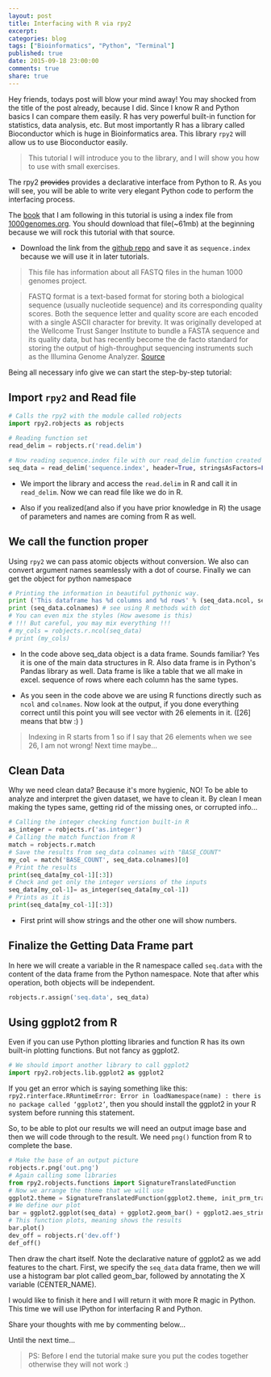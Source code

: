 ```yaml
---
layout: post
title: Interfacing with R via rpy2
excerpt:
categories: blog
tags: ["Bioinformatics", "Python", "Terminal"]
published: true
date: 2015-09-18 23:00:00
comments: true
share: true
---
```


Hey friends, todays post will blow your mind away! You may shocked from the title of the post already, because I did. Since I know R and Python basics <and a little more maybe> I can compare them easily. R has very powerful built-in function for statistics, data analysis, etc. But most importantly R has a library called Bioconductor which is huge in Bioinformatics area. This library ```rpy2``` will allow us to use Bioconductor easily.  

> This tutorial I will introduce you to the library, and I will show you how to use with small exercises.

The rpy2 ~~provides~~ provides a declarative interface from Python to R. As you will see, you will be able to write very elegant Python code to perform the interfacing process.

The [book](http://www.amazon.com/Bioinformatics-Python-Cookbook-Tiago-Antao/dp/1782175113) that I am following in  this tutorial is using a index file from [1000genomes.org](http://www.1000genomes.org/). You should download that file(~61mb) at the beginning because we will rock this tutorial with that source.

- Download the link from the [github repo](https://github.com/tiagoantao/bioinf-python/blob/master/notebooks/Datasets.ipynb) and save it as ```sequence.index``` because we will use it in later tutorials.

> This file has information about all FASTQ files in the human 1000 genomes project.

> FASTQ format is a text-based format for storing both a biological sequence (usually nucleotide sequence) and its corresponding quality scores. Both the sequence letter and quality score are each encoded with a single ASCII character for brevity. It was originally developed at the Wellcome Trust Sanger Institute to bundle a FASTA sequence and its quality data, but has recently become the de facto standard for storing the output of high-throughput sequencing instruments such as the Illumina Genome Analyzer. [Source](https://en.wikipedia.org/wiki/FASTQ_format)


Being all necessary info give we can start the step-by-step tutorial:

## Import ```rpy2``` and Read file

```python
# Calls the rpy2 with the module called robjects
import rpy2.robjects as robjects

# Reading function set
read_delim = robjects.r('read.delim')

# Now reading sequence.index file with our read_delim function created above
seq_data = read_delim('sequence.index', header=True, stringsAsFactors=False)
```

- We import the library and access the ```read.delim``` in R and call it in ```read_delim```. Now we can read file like we do in R.

- Also if you realized(and also if you have prior knowledge in R) the usage of parameters and names are coming from R as well.

## We call the function proper

Using ```rpy2``` we can pass atomic objects without conversion. We also can convert argument names seamlessly with a dot of course. Finally we can get the object for python namespace

```python
# Printing the information in beautiful pythonic way.
print ('This dataframe has %d columns and %d rows' % (seq_data.ncol, seq_data.nrow))
print (seq_data.colnames) # see using R methods with dot
# You can even mix the styles (How awesome is this)
# !!! But careful, you may mix everything !!!
# my_cols = robjects.r.ncol(seq_data)
# print (my_cols)
```

- In the code above seq_data object is a data frame. Sounds familiar? Yes it is one of the main data structures in R. Also data frame is in Python's Pandas library as well. Data frame is like a table that we all make in excel. sequence of rows where each column has the same types.

- As you seen in the code above we are using R functions directly such as ```ncol``` and ```colnames```. Now look at the output, if you done everything correct until this point you will see vector with 26 elements in it. ([26] means that btw :) )  

> Indexing in R starts from 1 so if I say that 26 elements when we see 26, I am not wrong! Next time maybe...

## Clean Data
Why we need clean data? Because it's more hygienic, NO! To be able to analyze and interpret the given dataset, we have to clean it. By clean I mean making the types same, getting rid of the missing ones, or corrupted info...

```python
# Calling the integer checking function built-in R
as_integer = robjects.r('as.integer')
# Calling the match function from R
match = robjects.r.match
# Save the results from seq_data colnames with "BASE_COUNT"
my_col = match('BASE_COUNT', seq_data.colnames)[0]
# Print the results
print(seq_data[my_col-1][:3])
# Check and get only the integer versions of the inputs
seq_data[my_col-1]= as_integer(seq_data[my_col-1])
# Prints as it is
print(seq_data[my_col-1][:3])
```

- First print will show strings and the other one will show numbers.

## Finalize the Getting Data Frame part

In here we will create a variable in the R namespace called ```seq.data``` with the content of the data frame from the Python namespace. Note that after whis operation, both objects will be independent.

```python
robjects.r.assign('seq.data', seq_data)
```
## Using ggplot2 from R
Even if you can use Python plotting libraries and function R has its own built-in plotting functions. But not fancy as ggplot2.

```python
# We should import another library to call ggplot2
import rpy2.robjects.lib.ggplot2 as ggplot2
```

If you get an error which is saying something like this: ```rpy2.rinterface.RRuntimeError: Error in loadNamespace(name) : there is no package called ‘ggplot2’```, then you should install the ggplot2 in your R system before running this statement.

So, to be able to plot our results we will need an output image base and then we will code through to the result. We need ```png()``` function from R to complete the base.

```python
# Make the base of an output picture
robjects.r.png('out.png')
# Again calling some libraries
from rpy2.robjects.functions import SignatureTranslatedFunction
# Now we arrange the theme that we will use
ggplot2.theme = SignatureTranslatedFunction(ggplot2.theme, init_prm_translate = {'axis_text_x': 'axis_text_x'})
# We define our plot
bar = ggplot2.ggplot(seq_data) + ggplot2.geom_bar() + ggplot2.aes_string(x = 'CENTER_NAME') + ggplot2.theme(axis_text_x=ggplot2.element_text(angle=90, hjust=1))
# This function plots, meaning shows the results
bar.plot()
dev_off = robjects.r('dev.off')
def_off()
```

Then draw the chart itself. Note the declarative nature of ggplot2 as we add features to the chart. First, we specify the ```seq_data``` data frame, then we will use a histogram bar plot called geom_bar, followed by annotating the X variable (CENTER_NAME).


I would like to finish it here and I will return it with more R magic in Python. This time we will use IPython for interfacing R and Python.

Share your thoughts with me by commenting below...

Until the next time...



> PS: Before I end the tutorial make sure you put the codes together otherwise they will not work :)
